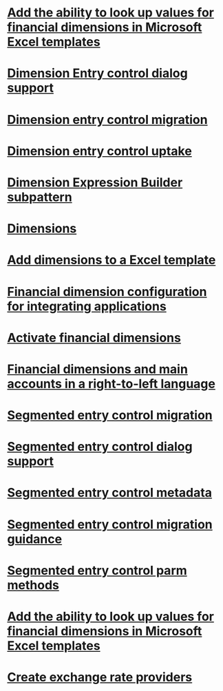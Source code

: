 ﻿# [Add the ability to look up values for financial dimensions in Microsoft Excel templates](add-dimensions-excel-templates.md)
# [Dimension Entry control dialog support](dimension-entry-control-dialog-support.md)
# [Dimension entry control migration ](dimension-entry-control-migration.md)
# [Dimension entry control uptake](dimension-entry-control-uptake.md)
# [Dimension Expression Builder subpattern](dimension-expression-builder-subpattern.md)
# [Dimensions](dimensions.md)
# [Add dimensions to a Excel template](dimensions-overview.md)
# [Financial dimension configuration for integrating applications](financial-dimension-configuration-integration.md)
# [Activate financial dimensions](activate-financial-dimensions.md)
# [Financial dimensions and main accounts in a right-to-left language](financial-dimensions-main-accounts-right-left-language.md)
# [Segmented entry control migration ](segmented-entry-control-conversion.md)
# [Segmented entry control dialog support](segmented-entry-control-dialog-support.md)
# [Segmented entry control metadata](segmented-entry-control-metadata-specification.md)
# [Segmented entry control migration guidance](segmented-entry-control-migration-guidance.md)
# [Segmented entry control parm methods](segmented-entry-control-parm-method-specification.md)
# [Add the ability to look up values for financial dimensions in Microsoft Excel templates](add-dimensions-excel-templates.md)
# [Create exchange rate providers](create-exchange-rate-providers.md)

